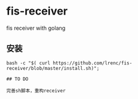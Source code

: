 # fis-receiver

fis receiver with golang

## 安装
```
bash -c "$( curl https://github.com/lrenc/fis-receiver/blob/master/install.sh)";

## TO DO

完善sh脚本，重构receiver
